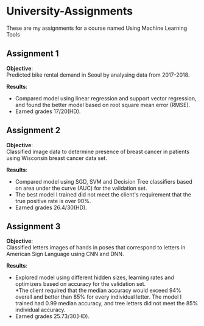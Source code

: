 # University-Assignments
These are my assignments for a course named Using Machine Learning Tools

## Assignment 1 
**Objective**:<br> 
Predicted bike rental demand in Seoul by analysing data from 2017-2018.<br>

**Results**:
* Compared model using linear regression and support vector regression, and found the better model based on root square mean error (RMSE).<br>
* Earned grades 17/20(HD).<br>


## Assignment 2
**Objective**:<br> 
Classified image data to determine presence of breast cancer in patients using Wisconsin breast cancer data set.<br>

**Results**:
* Compared model using SGD, SVM and Decision Tree classifiers based on area under the curve (AUC) for the validation set.<br>
* The best model I trained did not meet the client's requirement that the true positive rate is over 90%.<br>
* Earned grades 26.4/30(HD).<br>


## Assignment 3
**Objective**:<br> 
Classified letters images of hands in poses that correspond to letters in American Sign Language using CNN and DNN.<br>

**Results**:
* Explored model using different hidden sizes, learning rates and optimizers based on accuracy for the validation set.<br>
*The client required that the median accuracy would exceed 94% overall and better than 85% for every individual letter. The model I trained had 0.99 median accuracy, and tree letters did not meet the 85% individual accuracy.<br>
* Earned grades 25.73/30(HD).<br>
